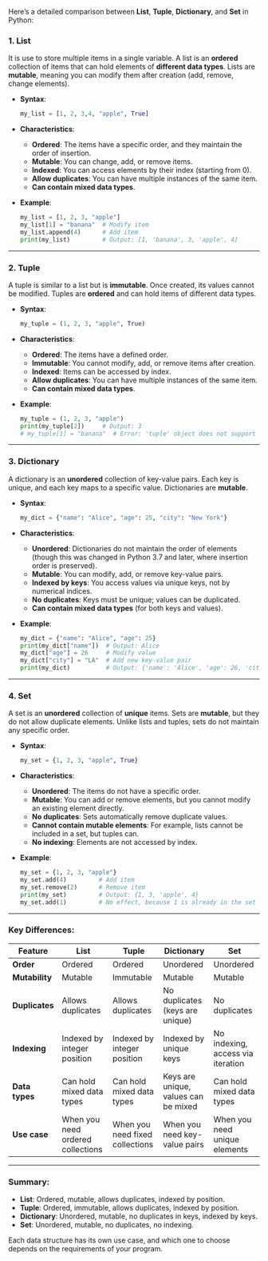 Here’s a detailed comparison between **List**, **Tuple**, **Dictionary**, and **Set** in Python:

### 1. **List**  
It is use to store multiple items in a single variable.
A list is an **ordered** collection of items that can hold elements of **different data types**. Lists are **mutable**, meaning you can modify them after creation (add, remove, change elements).

- **Syntax**:  
  ```python
  my_list = [1, 2, 3,4, "apple", True]
  ```

- **Characteristics**:
  - **Ordered**: The items have a specific order, and they maintain the order of insertion.
  - **Mutable**: You can change, add, or remove items.
  - **Indexed**: You can access elements by their index (starting from 0).
  - **Allow duplicates**: You can have multiple instances of the same item.
  - **Can contain mixed data types**.

- **Example**:
  ```python
  my_list = [1, 2, 3, "apple"]
  my_list[1] = "banana"  # Modify item
  my_list.append(4)      # Add item
  print(my_list)         # Output: [1, 'banana', 3, 'apple', 4]
  ```

---

### 2. **Tuple**  
A tuple is similar to a list but is **immutable**. Once created, its values cannot be modified. Tuples are **ordered** and can hold items of different data types.

- **Syntax**:  
  ```python
  my_tuple = (1, 2, 3, "apple", True)
  ```

- **Characteristics**:
  - **Ordered**: The items have a defined order.
  - **Immutable**: You cannot modify, add, or remove items after creation.
  - **Indexed**: Items can be accessed by index.
  - **Allow duplicates**: You can have multiple instances of the same item.
  - **Can contain mixed data types**.

- **Example**:
  ```python
  my_tuple = (1, 2, 3, "apple")
  print(my_tuple[2])     # Output: 3
  # my_tuple[1] = "banana"  # Error: 'tuple' object does not support item assignment
  ```

---

### 3. **Dictionary**  
A dictionary is an **unordered** collection of key-value pairs. Each key is unique, and each key maps to a specific value. Dictionaries are **mutable**.

- **Syntax**:  
  ```python
  my_dict = {"name": "Alice", "age": 25, "city": "New York"}
  ```

- **Characteristics**:
  - **Unordered**: Dictionaries do not maintain the order of elements (though this was changed in Python 3.7 and later, where insertion order is preserved).
  - **Mutable**: You can modify, add, or remove key-value pairs.
  - **Indexed by keys**: You access values via unique keys, not by numerical indices.
  - **No duplicates**: Keys must be unique; values can be duplicated.
  - **Can contain mixed data types** (for both keys and values).

- **Example**:
  ```python
  my_dict = {"name": "Alice", "age": 25}
  print(my_dict["name"])  # Output: Alice
  my_dict["age"] = 26     # Modify value
  my_dict["city"] = "LA"  # Add new key-value pair
  print(my_dict)          # Output: {'name': 'Alice', 'age': 26, 'city': 'LA'}
  ```

---

### 4. **Set**  
A set is an **unordered** collection of **unique** items. Sets are **mutable**, but they do not allow duplicate elements. Unlike lists and tuples, sets do not maintain any specific order.

- **Syntax**:  
  ```python
  my_set = {1, 2, 3, "apple", True}
  ```

- **Characteristics**:
  - **Unordered**: The items do not have a specific order.
  - **Mutable**: You can add or remove elements, but you cannot modify an existing element directly.
  - **No duplicates**: Sets automatically remove duplicate values.
  - **Cannot contain mutable elements**: For example, lists cannot be included in a set, but tuples can.
  - **No indexing**: Elements are not accessed by index.

- **Example**:
  ```python
  my_set = {1, 2, 3, "apple"}
  my_set.add(4)         # Add item
  my_set.remove(2)      # Remove item
  print(my_set)         # Output: {1, 3, 'apple', 4}
  my_set.add(1)         # No effect, because 1 is already in the set
  ```

---

### **Key Differences**:

| Feature             | **List**                           | **Tuple**                          | **Dictionary**                        | **Set**                             |
|---------------------|------------------------------------|------------------------------------|---------------------------------------|-------------------------------------|
| **Order**           | Ordered                           | Ordered                           | Unordered                            | Unordered                          |
| **Mutability**      | Mutable                           | Immutable                         | Mutable                               | Mutable                             |
| **Duplicates**      | Allows duplicates                 | Allows duplicates                 | No duplicates (keys are unique)       | No duplicates                      |
| **Indexing**        | Indexed by integer position       | Indexed by integer position       | Indexed by unique keys                | No indexing, access via iteration   |
| **Data types**      | Can hold mixed data types         | Can hold mixed data types         | Keys are unique, values can be mixed  | Can hold mixed data types           |
| **Use case**        | When you need ordered collections | When you need fixed collections   | When you need key-value pairs         | When you need unique elements       |

---

### Summary:
- **List**: Ordered, mutable, allows duplicates, indexed by position.
- **Tuple**: Ordered, immutable, allows duplicates, indexed by position.
- **Dictionary**: Unordered, mutable, no duplicates in keys, indexed by keys.
- **Set**: Unordered, mutable, no duplicates, no indexing.

Each data structure has its own use case, and which one to choose depends on the requirements of your program.
